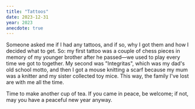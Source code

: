 ```yaml
---
title: "Tattoos"
date: 2023-12-31
year: 2023
anecdote: true
---
```


Someone asked me if I had any tattoos,
and if so,
why I got them and how I decided what to get.
So:
my first tattoo was a couple of chess pieces in memory of my younger brother
after he passed—we used to play every time we got to together.
My second was "Integritas",
which was my dad's old school motto,
and then I got a mouse knitting a scarf because my mum was a knitter and my sister collected toy mice.
This way,
the family I've lost are with me all the time.

Time to make another cup of tea.
If you came in peace, be welcome;
if not,
may you have a peaceful new year anyway.

